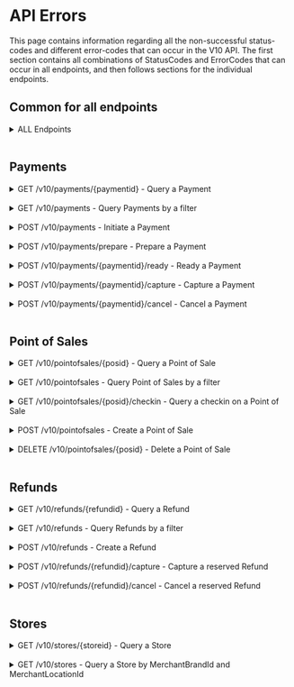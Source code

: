 # <a name="endpoint_errors"></a> API Errors
This page contains information regarding all the non-successful status-codes and different error-codes that can occur in the V10 API. The first section contains all combinations of StatusCodes and ErrorCodes that can occur in all endpoints, and then follows sections for the individual endpoints.

## Common for all endpoints
<details>
  <summary>ALL Endpoints</summary><br>

| StatusCode | ErrorCodes  | Description |
|------------|-------------|-------------|
| 400 | 1099 <br> 1151`` `` <br> 1152`` `` <br> 1153`` `` <br> 1155`` `` <br> 1156`` `` <br> 1157`` `` <br> 1159`` `` <br> 1160`` `` <br> 1161`` `` <br> 1182`` `` | Unknown BadRequest error <br> Missing ``x-mobilepay-merchant-vat-number`` header <br> Missing ``x-mobilepay-client-system-name`` header <br> Missing ``x-mobilepay-client-system-version`` header <br> Duplicated ``x-mobilepay-merchant-vat-number`` header <br> Duplicated ``x-mobilepay-client-system-name`` header <br> Duplicated ``x-mobilepay-client-system-version`` header <br> Invalid ``x-mobilepay-merchant-vat-number`` header <br> Invalid ``x-mobilepay-client-system-name`` header <br> Invalid ``x-mobilepay-client-system-version`` header <br> Invalid ``merchant_vat`` claim in access token |
| 401 | - | Unauthorized |
| 500 | 2000 - 2999 | Internal server error - Please attach error code when communicating with MobilePay for quicker support |

</details><br>

## Payments
<details>
  <summary>GET /v10/payments/{paymentid} - Query a Payment</summary><br>

| StatusCode | ErrorCodes  | Description |
|------------|-------------|-------------|
| 403 | 1401<br>1411 | Cannot query payments created by a different integrator<br>Cannot query payments created on behalf of a different merchant |
| 404 | - | Payment not found |

</details><br>

<details>
  <summary>GET /v10/payments - Query Payments by a filter</summary><br> 

| StatusCode | ErrorCodes  | Description |
|------------|-------------|-------------|
| 400 | 1109 | Payment filter not specific enough |

</details><br>

<details>
  <summary>POST /v10/payments - Initiate a Payment</summary><br>

| StatusCode | ErrorCodes  | Description |
|------------|-------------|-------------|
| 400 | 1102`` `` <br> 1113`` `` <br> 1117`` `` <br> 1162`` `` <br> 1163`` `` <br> 1164`` `` | Invalid ``Amount`` <br> Invalid ``OrderId`` <br> Invalid ``MerchantPaymentLabel`` <br> Invalid ``x-mobilepay-idempotency-key`` header <br> Duplicated ``x-mobilepay-idempotency-key`` header <br> Missing ``x-mobilepay-idempotency-key`` header |
| 403 | 1400 | Cannot initiate payments on a point of sale created by a different integrator |
| 409 | 1000 <br> 1301 <br> 1306`` `` <br> </p> | Point of Sale not found <br> A payment is already active. Cancel it before starting a new one <br> ``x-mobilepay-idempotency-key`` header has to be unique per request unless the request is a retry of a previous request <br>  |

</details><br>

<details>
  <summary>POST /v10/payments/prepare - Prepare a Payment</summary><br>

| StatusCode | ErrorCodes  | Description |
|------------|-------------|-------------|
| 400 | 1113`` `` <br> 1162`` `` <br> 1163`` `` <br> 1164`` `` | Invalid ``OrderId`` <br> Invalid ``x-mobilepay-idempotency-key`` header <br> Duplicated ``x-mobilepay-idempotency-key`` header <br> Missing ``x-mobilepay-idempotency-key`` header |
| 403 | 1400 | Cannot prepare payments on a point of sale created by a different integrator |
| 409 | 1000 <br> 1301 <br> 1306`` `` <br> </p> | Point of sale not found <br> A payment is already active. Cancel it before starting a new one <br> ``x-mobilepay-idempotency-key`` header has to be unique per request unless the request is a retry of a previous request |

</details><br>

<details>
  <summary>POST /v10/payments/{paymentid}/ready - Ready a Payment</summary><br> 

| StatusCode | ErrorCodes  | Description |
|------------|-------------|-------------|
| 400 | 1102`` `` <br> 1117`` `` | Invalid ``Amount`` <br> Invalid ``MerchantPaymentLabel`` |
| 403 | 1401<br>1406 | Cannot ready payments prepared by a different integrator<br>Cannot ready payments prepared on behalf of a different merchant |
| 404 | - | Payment not found |
| 409 | 1303 | Payment needs to be prepared before it can be marked as ready |

</details><br>

<details>
  <summary>POST /v10/payments/{paymentid}/capture - Capture a Payment</summary><br>

| StatusCode | ErrorCodes  | Description |
|------------|-------------|-------------|
| 400 | 1102`` `` | Invalid ``Amount`` |
| 403 | 1401<br>1407 | Cannot capture payments created by a different integrator<br>Cannot capture payments created on behalf of a different merchant |
| 404 | - | Payment not found |
| 409 | 1304 <br> 1305 <br> 1307 <br> 1308`` `` | Cannot capture payment when payment is not reserved <br> Capture ``Amount`` cannot exceed the reserved amount <br> Payment has already been captured with a different amount <br> Partial capture not possible on this payment |

</details><br>

<details>
  <summary>POST /v10/payments/{paymentid}/cancel - Cancel a Payment</summary><br>

| StatusCode | ErrorCodes  | Description |
|------------|-------------|-------------|
| 403 | 1401<br>1408 | Cannot cancel payments created by a different integrator<br>Cannot cancel payments created on behalf of a different merchant |
| 404 | - | Payment not found |
| 409 | 1300 | The payment cannot be cancelled in the current state |

</details><br>

## Point of Sales
<details>
  <summary>GET /v10/pointofsales/{posid} - Query a Point of Sale</summary><br>

| StatusCode | ErrorCodes  | Description |
|------------|-------------|-------------|
| 403 | 1400<br>1410 | Cannot query point of sales created by a different integrator<br>Cannot query point of sales created on behalf of a different merchant |
| 404 | - | Point of sale not found |

</details><br>

<details>
  <summary>GET /v10/pointofsales - Query Point of Sales by a filter</summary><br>

| StatusCode | ErrorCodes  | Description |
|------------|-------------|-------------|
| 400 | 1121 | Point of sale filter not specific enough |

</details><br>

<details>
  <summary>GET /v10/pointofsales/{posid}/checkin - Query a checkin on a Point of Sale</summary><br>

| StatusCode | ErrorCodes  | Description |
|------------|-------------|-------------|
| 403 | 1400 | Cannot query checkin on a point of sale created by a different integrator |
| 404 | - | Point of sale not found |

</details><br>

<details>
  <summary>POST /v10/pointofsales - Create a Point of Sale</summary><br>

| StatusCode | ErrorCodes  | Description |
|------------|-------------|-------------|
| 400 | 1100`` `` <br> 1111`` `` <br> 1112`` `` <br> 1116`` `` <br> 1118`` `` <br> 1162`` `` <br> 1163`` `` <br> 1164`` `` | Invalid ``BeaconId`` <br> Invalid ``MerchantPosId`` <br> Invalid ``PosName`` <br> Invalid ``CallbackAlias`` <br> Invalid ``CalibrationType`` <br> Invalid ``x-mobilepay-idempotency-key`` header <br> Duplicated ``x-mobilepay-idempotency-key`` header <br> Missing ``x-mobilepay-idempotency-key`` header |
| 403 | 1403 | Cannot create point of sale on store that does not belong to the merchant |
| 409 | 1002 <br> 1200`` `` <br> 1202`` `` <br> 1306`` `` <br> </p> | Store not found <br> A point of sale with that ``MerchantPosId`` already exist <br> A point of sale with that ``BeaconId`` already exist <br> ``x-mobilepay-idempotency-key`` header has to be unique per request unless the request is a retry of a previous request |

</details><br>

<details>
  <summary>DELETE /v10/pointofsales/{posid} - Delete a Point of Sale</summary><br>

| StatusCode | ErrorCodes  | Description |
|------------|-------------|-------------|
| 403 | 1400<br>1409 | Cannot delete point of sales created by a different integrator<br>Cannot delete point of sales created on behalf of a different merchant |
| 404 | - | Point of sale not found |

</details><br>

## Refunds
<details>
  <summary>GET /v10/refunds/{refundid} - Query a Refund</summary><br>

| StatusCode | ErrorCodes  | Description |
|------------|-------------|-------------|
| 403 | 1402 | Cannot query refunds created by a different integrator |
| 404 | - | Refund not found |

</details><br>

<details>
  <summary>GET /v10/refunds - Query Refunds by a filter</summary><br>

| StatusCode | ErrorCodes  | Description |
|------------|-------------|-------------|
| 400 | 1110 | Refund filter not specific enough |

</details><br>

<details>
  <summary>POST /v10/refunds - Create a Refund</summary><br>

| StatusCode | ErrorCodes  | Description |
|------------|-------------|-------------|
| 400 | 1102`` `` <br> 1114`` `` <br> 1162`` `` <br> 1163`` `` <br> 1164`` `` | Invalid ``Amount`` <br> Invalid ``RefundOrderId`` <br> Invalid ``x-mobilepay-idempotency-key`` header <br> Duplicated ``x-mobilepay-idempotency-key`` header <br> Missing ``x-mobilepay-idempotency-key`` header |
| 403 | 1401 | Cannot refund payments created by a different integrator |
| 409 | 1001 <br> 1306`` `` <br> <br> 1354 <br> 1365 <br> 1366 <br> 1367 | Payment not found <br> ``x-mobilepay-idempotency-key`` header has to be unique per request unless the request is a retry of a previous request <br> Refund of payment not possible when payment is not captured <br> Refund ``CurrencyCode`` is different than payment ``CurrencyCode`` <br> Payment is too old <br> Refund ``Amount`` is too high |

</details><br>

<details>
  <summary>POST /v10/refunds/{refundid}/capture - Capture a reserved Refund</summary><br>

| StatusCode | ErrorCodes  | Description |
|------------|-------------|-------------|
| 403 | 1402 | Cannot capture refunds created by a different integrator |
| 404 | 1004 | Refund not found |
| 409 | 1351 | Cannot capture refund when refund is not reserved |

</details><br>

<details>
  <summary>POST /v10/refunds/{refundid}/cancel - Cancel a reserved Refund</summary><br>

| StatusCode | ErrorCodes  | Description |
|------------|-------------|-------------|
| 403 | 1402 | Cannot cancel refunds created by a different integrator |
| 404 | - | Refund not found |
| 409 | 1352 | The refund cannot be cancelled in the current state |

</details><br>

## Stores
<details>
  <summary>GET /v10/stores/{storeid} - Query a Store</summary><br>

| StatusCode | ErrorCodes  | Description |
|------------|-------------|-------------|
| 404 | - | Store not found |

</details><br>

<details>
  <summary>GET /v10/stores - Query a Store by MerchantBrandId and MerchantLocationId</summary><br>

| StatusCode | ErrorCodes  | Description |
|------------|-------------|-------------|
| 400 | 1122 <br> 1119`` `` <br> 1120`` `` | Store filter not specific enough <br> Invalid ``MerchantBrandId`` <br> Invalid ``MerchantLocationId`` |

</details>
